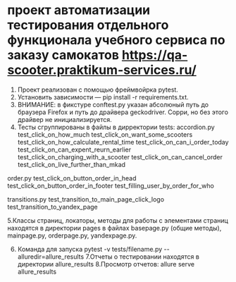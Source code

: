 # проект автоматизации тестирования отдельного функционала учебного сервиса по заказу самокатов https://qa-scooter.praktikum-services.ru/
1. Проект реализован с помощью фреймвойрка pytest.
2. Установить зависимости — pip install -r requirements.txt.
3. ВНИМАНИЕ: в фикстуре conftest.py указан абсолюный путь до браузера Firefox и путь до драйвера geckodriver.
Сорри, но без этого драйвер не инициализируется.
4. Тесты сгруппированы в файлы в дирректории tests:
accordion.py
test_click_on_how_much
test_click_on_want_some_scooters
test_click_on_how_calculate_rental_time
test_click_on_can_i_order_today
test_click_on_can_expent_reurn_earlier
test_click_on_charging_with_a_scooter
test_click_on_can_cancel_order
test_click_on_live_further_than_mkad

order.py
test_click_on_button_order_in_head
test_click_on_button_order_in_footer
test_filling_user_by_order_for_who

transitions.py
test_transition_to_main_page_click_logo
test_transition_to_yandex_page

5.Классы страниц, локаторы, методы для работы с элементами страниц находятся в директории  pages
в файлах basepage.py (общие методы), mainpage.py, orderpage.py, yandexpage.py.

6. Команда для запуска pytest -v tests/filename.py --alluredir=allure_results
7.Отчеты о тестировании находятся в директории allure_results
8.Просмотр отчетов: allure serve allure_results 

